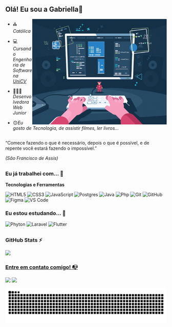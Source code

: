 ## Olá! Eu sou a Gabriella👋 

<img align="right" src="https://github.com/gsfgabi/gsfgabi/blob/main/programmer.gif" alt="Coder GIF" width="420" height="330">

- <p>⛪ <em> Católica</em></p>
- <p>💻<em> Cursando Engenharia de Software na <a href="https://unicv.edu.br">UniCV</a></em></p>
- <p>👩🏽‍💻<em> Desenvolvedora Web Junior</em></p>
- <p>😊<em>Eu gosto de Tecnologia, de assistir filmes, ler livros...</em></p>

##

“Comece fazendo o que é necessário, depois o que é possível, e de repente você estará fazendo o impossível.” 

<em>(São Francisco de Assis)</em>

##

### Eu já trabalhei com... 🔧

**Tecnologias e Ferramentas**

![HTML5](https://img.shields.io/badge/html5-%23E34F26.svg?style=for-the-badge&logo=html5&logoColor=white)
![CSS3](https://img.shields.io/badge/css3-%231572B6.svg?style=for-the-badge&logo=css3&logoColor=white)
![JavaScript](https://img.shields.io/badge/javascript-%23323330.svg?style=for-the-badge&logo=javascript&logoColor=%23F7DF1E)
![Postgres](https://img.shields.io/badge/postgres-%23316192.svg?style=for-the-badge&logo=postgresql&logoColor=white)
![Java](https://img.shields.io/badge/Java-ED8B00?style=for-the-badge&logo=openjdk&logoColor=white)
![Php](https://img.shields.io/badge/PHP-777BB4?style=for-the-badge&logo=php&logoColor=white)
![Git](https://img.shields.io/badge/git-%23F05033.svg?style=for-the-badge&logo=git&logoColor=white)
![GitHub](https://img.shields.io/badge/github-%23121011.svg?style=for-the-badge&logo=github&logoColor=white)
![Figma](https://img.shields.io/badge/figma-%23F24E1E.svg?style=for-the-badge&logo=figma&logoColor=white)
![VS Code](https://img.shields.io/badge/VS%20Code-0078d7.svg?style=for-the-badge&logo=visual-studio-code&logoColor=white)
<br>

### Eu estou estudando... 🧩

![Phyton](https://img.shields.io/badge/Python-14354C?style=for-the-badge&logo=python&logoColor=white)
![Laravel](https://img.shields.io/badge/Laravel-FF2D20?style=for-the-badge&logo=laravel&logoColor=white)
![Flutter](https://img.shields.io/badge/Flutter-02569B?style=for-the-badge&logo=flutter&logoColor=white)

##

### GitHub Stats ⚡
<div>
<a href="https://github.com/gsfgabi">
<img height="180em" src="https://github-readme-stats.vercel.app/api/top-langs/?username=gsfgabi&layout=compact&langs_count=7&theme=dracula"/>
<!-- <img height="180em" src="https://github-readme-stats.vercel.app/api?username=gsfgabi&show_icons=true&theme=dracula&include_all_commits=true&count_private=true"/> -->
</div>

### Entre em contato comigo! 📭
<div>
<a href="mailto:gsf.gabriellasantos@gmail.com" target="_blank"><img src="https://img.shields.io/badge/Gmail-D14836?style=for-the-badge&logo=gmail&logoColor=white" target="_blank"></a>
<a href="https://www.linkedin.com/in/gabriella-freitas-software/" target="_blank"><img src="https://img.shields.io/badge/-LinkedIn-%230077B5?style=for-the-badge&logo=linkedin&logoColor=white" target="_blank"></a>   
</div>
  
  ![Snake animation](https://github.com/gsfgabi/gsfgabi/blob/output/github-contribution-grid-snake.svg)
</div>
